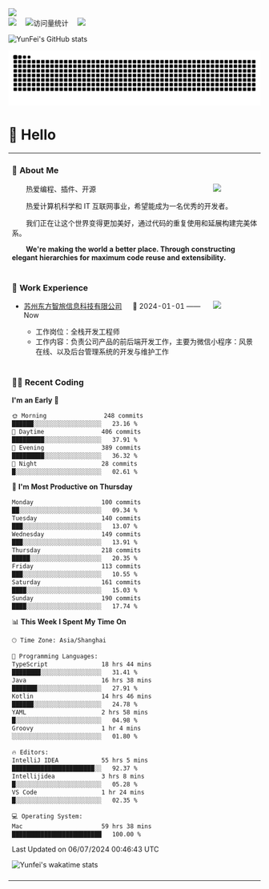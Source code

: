   <!-- dynamic typing effect 动态打字效果 -->
  <div>
    <a href="http://yunfei.plus">
      <img src="https://readme-typing-svg.demolab.com?font=Fira+Code&pause=1000&width=435&lines=console.log(%22Hello%2C%20World%22);祝您今天愉快!&center=true&size=27" />
    </a>
  </div>

  <div>
    <a href="http://yunfei.plus/"><img src="https://img.shields.io/badge/Website-博客-8c36db" /></a>&emsp;
    <!-- visitor -->
    <img src="https://komarev.com/ghpvc/?username=yunfeidog&label=Views&color=orange&style=flat" alt="访问量统计" />&emsp;
    <!-- wakatime -->    
    <a href="https://wakatime.com/@yunfeidog"><img src="https://wakatime.com/badge/user/42d0678c-368b-448b-9a77-5d21c5b55352.svg" /></a>
  </div>

![YunFei's GitHub stats](https://github-readme-stats.vercel.app/api?username=yunfeidog)

![snake](./dist/github-contribution-grid-snake.svg)

#  🙋 Hello

<table>


<tr><td>

### 🤺 About Me

<img align="right" width="88" src="https://cdn.jsdelivr.net/gh/yunfeidog/yunfeidog/assets/images/jobs.png" />

<p>&emsp;&emsp;热爱编程、插件、开源</p>
<p>&emsp;&emsp;热爱计算机科学和 IT 互联网事业，希望能成为一名优秀的开发者。</p>
<p>&emsp;&emsp;我们正在让这个世界变得更加美好，通过代码的重复使用和延展构建完美体系。</p>
<p>&emsp;&emsp;<strong>We're making the world a better place. Through constructing elegant hierarchies for maximum code reuse and extensibility.</strong></p>

</td></tr> 

<tr><td>

### 🏢 Work Experience

<img align="right" width="88" src="https://cdn.jsdelivr.net/gh/yunfeidog/yunfeidog/assets/images/yuanze.png" />

- [苏州东方智旅信息科技有限公司](http://www.leyoobao.com/) &emsp; 📌 2024-01-01 —— Now

    - 工作岗位：全栈开发工程师
    - 工作内容：负责公司产品的前后端开发工作，主要为微信小程序：风景在线、以及后台管理系统的开发与维护工作


</td></tr>

<tr><td>

### 👩‍💻 Recent Coding
<!--START_SECTION:waka-->
**I'm an Early 🐤** 

```text
🌞 Morning                248 commits         ██████░░░░░░░░░░░░░░░░░░░   23.16 % 
🌆 Daytime                406 commits         █████████░░░░░░░░░░░░░░░░   37.91 % 
🌃 Evening                389 commits         █████████░░░░░░░░░░░░░░░░   36.32 % 
🌙 Night                  28 commits          █░░░░░░░░░░░░░░░░░░░░░░░░   02.61 % 
```
📅 **I'm Most Productive on Thursday** 

```text
Monday                   100 commits         ██░░░░░░░░░░░░░░░░░░░░░░░   09.34 % 
Tuesday                  140 commits         ███░░░░░░░░░░░░░░░░░░░░░░   13.07 % 
Wednesday                149 commits         ███░░░░░░░░░░░░░░░░░░░░░░   13.91 % 
Thursday                 218 commits         █████░░░░░░░░░░░░░░░░░░░░   20.35 % 
Friday                   113 commits         ███░░░░░░░░░░░░░░░░░░░░░░   10.55 % 
Saturday                 161 commits         ████░░░░░░░░░░░░░░░░░░░░░   15.03 % 
Sunday                   190 commits         ████░░░░░░░░░░░░░░░░░░░░░   17.74 % 
```


📊 **This Week I Spent My Time On** 

```text
🕑︎ Time Zone: Asia/Shanghai

💬 Programming Languages: 
TypeScript               18 hrs 44 mins      ████████░░░░░░░░░░░░░░░░░   31.41 % 
Java                     16 hrs 38 mins      ███████░░░░░░░░░░░░░░░░░░   27.91 % 
Kotlin                   14 hrs 46 mins      ██████░░░░░░░░░░░░░░░░░░░   24.78 % 
YAML                     2 hrs 58 mins       █░░░░░░░░░░░░░░░░░░░░░░░░   04.98 % 
Groovy                   1 hr 4 mins         ░░░░░░░░░░░░░░░░░░░░░░░░░   01.80 % 

🔥 Editors: 
IntelliJ IDEA            55 hrs 5 mins       ███████████████████████░░   92.37 % 
Intellijidea             3 hrs 8 mins        █░░░░░░░░░░░░░░░░░░░░░░░░   05.28 % 
VS Code                  1 hr 24 mins        █░░░░░░░░░░░░░░░░░░░░░░░░   02.35 % 

💻 Operating System: 
Mac                      59 hrs 38 mins      █████████████████████████   100.00 % 
```


 Last Updated on 06/07/2024 00:46:43 UTC
<!--END_SECTION:waka-->

![Yunfei's wakatime stats](https://github-readme-stats.vercel.app/api/wakatime?username=yunfeidog)

</td></tr>




<tr><td>

